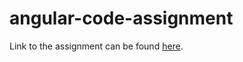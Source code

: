 # angular-code-assignment

Link to the assignment can be found [here](https://gist.github.com/BearAlliance/c69161ea705a2c4f6f8a).
